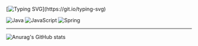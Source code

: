 [![Typing SVG](https://readme-typing-svg.demolab.com?font=Nabla&size=50&pause=1000&color=F7D318&width=700&height=100&lines=Welcome+to+my+world+~)](https://git.io/typing-svg)
<!-- Typing SVG
     : https://readme-typing-svg.demolab.com/demo/?font=Bungee+Tint&size=50&color=F7D318&width=700&height=100&lines=Welcome+to+my+world+! -->

![Java](https://img.shields.io/badge/java-%23ED8B00.svg?style=for-the-badge&logo=openjdk&logoColor=white)
![JavaScript](https://img.shields.io/badge/javascript-%23323330.svg?style=for-the-badge&logo=javascript&logoColor=%23F7DF1E)
![Spring](https://img.shields.io/badge/spring-%236DB33F.svg?style=for-the-badge&logo=spring&logoColor=white)

<!-- Icon : https://github.com/Ileriayo/markdown-badges -->

---

![Anurag's GitHub stats](https://github-readme-stats.vercel.app/api?username=anuraghazra&show_icons=true&theme=transparent)

<!-- Github stats : https://github.com/anuraghazra/github-readme-stats -->

<!--
**JJIN0323/JJIN0323** is a ✨ _special_ ✨ repository because its `README.md` (this file) appears on your GitHub profile.

Here are some ideas to get you started:

- 🔭 I’m currently working on ...
- 🌱 I’m currently learning ...
- 👯 I’m looking to collaborate on ...
- 🤔 I’m looking for help with ...
- 💬 Ask me about ...
- 📫 How to reach me: ...
- 😄 Pronouns: ...
- ⚡ Fun fact: ...
-->
